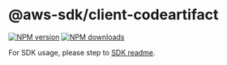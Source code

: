 # @aws-sdk/client-codeartifact

[![NPM version](https://img.shields.io/npm/v/@aws-sdk/client-codeartifact/beta.svg)](https://www.npmjs.com/package/@aws-sdk/client-codeartifact)
[![NPM downloads](https://img.shields.io/npm/dm/@aws-sdk/client-codeartifact.svg)](https://www.npmjs.com/package/@aws-sdk/client-codeartifact)

For SDK usage, please step to [SDK readme](https://github.com/aws/aws-sdk-js-v3).
